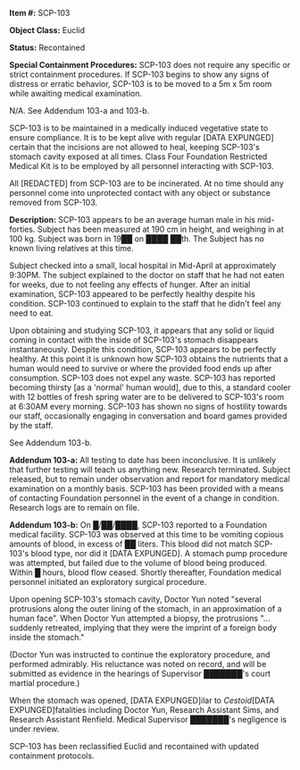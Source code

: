 **Item #:** SCP-103

**Object Class:** Euclid

**Status:** Recontained

**Special Containment Procedures:** SCP-103 does not require any specific or strict containment procedures. If SCP-103 begins to show any signs of distress or erratic behavior, SCP-103 is to be moved to a 5m x 5m room while awaiting medical examination.

N/A. See Addendum 103-a and 103-b.

SCP-103 is to be maintained in a medically induced vegetative state to ensure compliance. It is to be kept alive with regular \[DATA EXPUNGED\] certain that the incisions are not allowed to heal, keeping SCP-103's stomach cavity exposed at all times. Class Four Foundation Restricted Medical Kit is to be employed by all personnel interacting with SCP-103.

All \[REDACTED\] from SCP-103 are to be incinerated. At no time should any personnel come into unprotected contact with any object or substance removed from SCP-103.

**Description:** SCP-103 appears to be an average human male in his mid-forties. Subject has been measured at 190 cm in height, and weighing in at 100 kg. Subject was born in 19██ on ████ ██th. The Subject has no known living relatives at this time.

Subject checked into a small, local hospital in Mid-April at approximately 9:30PM. The subject explained to the doctor on staff that he had not eaten for weeks, due to not feeling any effects of hunger. After an initial examination, SCP-103 appeared to be perfectly healthy despite his condition. SCP-103 continued to explain to the staff that he didn't feel any need to eat.

Upon obtaining and studying SCP-103, it appears that any solid or liquid coming in contact with the inside of SCP-103's stomach disappears instantaneously. Despite this condition, SCP-103 appears to be perfectly healthy. At this point it is unknown how SCP-103 obtains the nutrients that a human would need to survive or where the provided food ends up after consumption. SCP-103 does not expel any waste. SCP-103 has reported becoming thirsty \[as a 'normal' human would\], due to this, a standard cooler with 12 bottles of fresh spring water are to be delivered to SCP-103's room at 6:30AM every morning. SCP-103 has shown no signs of hostility towards our staff, occasionally engaging in conversation and board games provided by the staff.

See Addendum 103-b.

**Addendum 103-a:** All testing to date has been inconclusive. It is unlikely that further testing will teach us anything new. Research terminated. Subject released, but to remain under observation and report for mandatory medical examination on a monthly basis. SCP-103 has been provided with a means of contacting Foundation personnel in the event of a change in condition. Research logs are to remain on file.

**Addendum 103-b:** On █/██/████, SCP-103 reported to a Foundation medical facility. SCP-103 was observed at this time to be vomiting copious amounts of blood, in excess of ██ liters. This blood did not match SCP-103's blood type, nor did it \[DATA EXPUNGED\]. A stomach pump procedure was attempted, but failed due to the volume of blood being produced. Within █ hours, blood flow ceased. Shortly thereafter, Foundation medical personnel initiated an exploratory surgical procedure.

Upon opening SCP-103's stomach cavity, Doctor Yun noted "several protrusions along the outer lining of the stomach, in an approximation of a human face". When Doctor Yun attempted a biopsy, the protrusions "…suddenly retreated, implying that they were the imprint of a foreign body inside the stomach."

(Doctor Yun was instructed to continue the exploratory procedure, and performed admirably. His reluctance was noted on record, and will be submitted as evidence in the hearings of Supervisor ███████'s court martial procedure.)

When the stomach was opened, \[DATA EXPUNGED\]ilar to _Cestoid_\[DATA EXPUNGED\]fatalities including Doctor Yun, Research Assistant Sims, and Research Assistant Renfield. Medical Supervisor ███████'s negligence is under review.

SCP-103 has been reclassified Euclid and recontained with updated containment protocols.